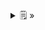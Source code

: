 <details>
  <summary>🗒  »</summary>
<table id="card">
    <tr>
        <td align="center">
            <h3>Genéricos</h3>
        </td>
    </tr>
    <tr>
        <td>
            <p>Los genéricos son un <b>mecanismo</b> de los lenguajes de programación para implementar <b>declarativamente</b> relaciones de <b>generalización</b> entre un tipo base y uno o más tipos mediante el uso de <b>tipos parámetro</b>.</p>
        </td>
    </tr>
</table>
</details>

